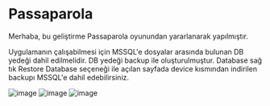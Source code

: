 # Passaparola

Merhaba,
bu geliştirme Passaparola oyunundan yararlanarak yapılmıştır. 

Uygulamanın çalışabilmesi için MSSQL'e dosyalar arasında bulunan DB yedeği dahil edilmelidir. DB yedeği backup ile oluşturulmuştur. Database sağ tık Restore Database seçeneği ile açılan sayfada device kısmından indirilen backupı MSSQL'e dahil edebilirsiniz.

![image](https://github.com/OzcanFatihCan/Passaparola/assets/93872480/a1c6c137-81c1-4463-9e68-501be7aafabb)
![image](https://github.com/OzcanFatihCan/Passaparola/assets/93872480/8a23e8f8-f350-4e3b-ace4-cb9c178f3af9)
![image](https://github.com/OzcanFatihCan/Passaparola/assets/93872480/0e7b6cc9-2f7a-442f-9cd2-8bad8c81b0bb)

